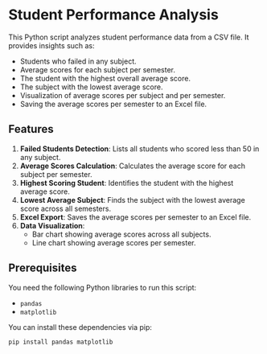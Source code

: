 # Student Performance Analysis

This Python script analyzes student performance data from a CSV file. It provides insights such as:

- Students who failed in any subject.
- Average scores for each subject per semester.
- The student with the highest overall average score.
- The subject with the lowest average score.
- Visualization of average scores per subject and per semester.
- Saving the average scores per semester to an Excel file.

## Features

1. **Failed Students Detection**: Lists all students who scored less than 50 in any subject.
2. **Average Scores Calculation**: Calculates the average score for each subject per semester.
3. **Highest Scoring Student**: Identifies the student with the highest average score.
4. **Lowest Average Subject**: Finds the subject with the lowest average score across all semesters.
5. **Excel Export**: Saves the average scores per semester to an Excel file.
6. **Data Visualization**:
   - Bar chart showing average scores across all subjects.
   - Line chart showing average scores per semester.

## Prerequisites

You need the following Python libraries to run this script:

- `pandas`
- `matplotlib`

You can install these dependencies via pip:

```bash
pip install pandas matplotlib
